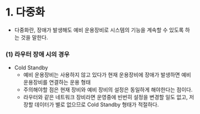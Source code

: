 # 1. 다중화

+ 다중화란, 장애가 발생해도 예비 운용장비로 시스템의 기능을 계속할 수 있도록 하는 것을 말한다.

### (1) 라우터 장애 시의 경우

+ Cold Standby
    - 예비 운용장비는 사용하지 않고 있다가 현재 운용장비에 장애가 발생하면 예비 운용장비를 연결하는 운용 형태
    - 주의해야할 점은 현재 장비와 예비 장비의 설정은 동일하게 해야한다는 점이다.
    - 라우터와 같은 네트워크 장비라면 운영중에 빈번히 설정을 변경할 일도 없고, 저장할 데이터가 별로 없으므로 Cold Standby 형태가 적절하다.